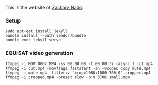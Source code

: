 This is the website of [Zachary Nado](http://zna.do/).

### Setup
```
sudo apt-get install jekyll
bundle install --path vendor/bundle
bundle exec jekyll serve
```

### EQUiSAT video generation
```
ffmpeg -i MOV_0007.MP4 -ss 00:00:08 -t 00:00:37 -async 1 cut.mp4
ffmpeg -i cut.mp4 -movflags faststart -an -vcodec copy mute.mp4
ffmpeg -i mute.mp4 -filter:v "crop=1080:1080:700:0" cropped.mp4
ffmpeg -i cropped.mp4 -preset slow -b:v 370K small.mp4
```
